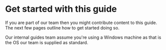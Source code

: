# Get started with this guide

If you are part of our team then you might contribute content to this guide.  
The next few pages outline how to get started doing so.  

Our internal guides team assume you're using a Windows machine as that is the OS our team is supplied as standard.  

```{tableofcontents}
```